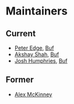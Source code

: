 Maintainers
===========

## Current
* [Peter Edge](https://github.com/bufdev), [Buf](https://buf.build)
* [Akshay Shah](https://github.com/akshayjshah), [Buf](https://buf.build)
* [Josh Humphries](https://github.com/jhump), [Buf](https://buf.build)

## Former
* [Alex McKinney](https://github.com/amckinney)
